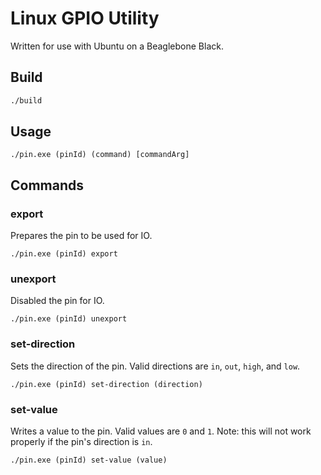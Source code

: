 # Linux GPIO Utility
Written for use with Ubuntu on a Beaglebone Black.

## Build
```bash
./build
```

## Usage
```
./pin.exe (pinId) (command) [commandArg]
```

## Commands

### export
Prepares the pin to be used for IO.
```
./pin.exe (pinId) export
```

### unexport
Disabled the pin for IO.
```
./pin.exe (pinId) unexport
```

### set-direction
Sets the direction of the pin. Valid directions are `in`, `out`, `high`, and `low`.
```
./pin.exe (pinId) set-direction (direction)
```

### set-value
Writes a value to the pin. Valid values are `0` and `1`. Note: this will not work properly if the pin's direction is `in`.
```
./pin.exe (pinId) set-value (value)
```
